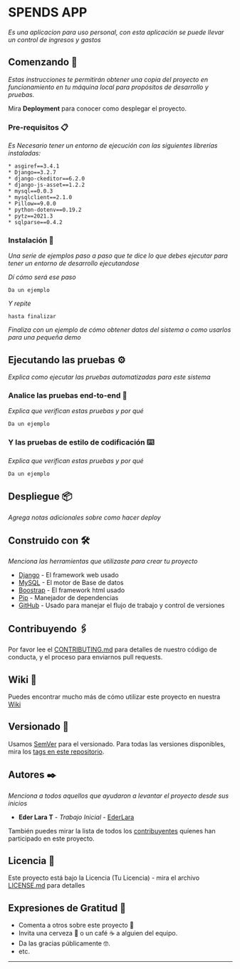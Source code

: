 # SPENDS APP

_Es una aplicacion para uso personal, con esta aplicación se puede llevar un control de ingresos y gastos_

## Comenzando 🚀

_Estas instrucciones te permitirán obtener una copia del proyecto en funcionamiento en tu máquina local para propósitos de desarrollo  y pruebas._

Mira **Deployment** para conocer como desplegar el proyecto.


### Pre-requisitos 📋

_Es Necesario tener un entorno de ejecución con las siguientes librerías instaladas:_

```
* asgiref==3.4.1
* Django==3.2.7
* django-ckeditor==6.2.0
* django-js-asset==1.2.2
* mysql==0.0.3
* mysqlclient==2.1.0
* Pillow==9.0.0
* python-dotenv==0.19.2
* pytz==2021.3
* sqlparse==0.4.2
```

### Instalación 🔧

_Una serie de ejemplos paso a paso que te dice lo que debes ejecutar para tener un entorno de desarrollo ejecutandose_

_Dí cómo será ese paso_

```
Da un ejemplo
```

_Y repite_

```
hasta finalizar
```

_Finaliza con un ejemplo de cómo obtener datos del sistema o como usarlos para una pequeña demo_

## Ejecutando las pruebas ⚙️

_Explica como ejecutar las pruebas automatizadas para este sistema_

### Analice las pruebas end-to-end 🔩

_Explica que verifican estas pruebas y por qué_

```
Da un ejemplo
```

### Y las pruebas de estilo de codificación ⌨️

_Explica que verifican estas pruebas y por qué_

```
Da un ejemplo
```

## Despliegue 📦

_Agrega notas adicionales sobre como hacer deploy_

## Construido con 🛠️

_Menciona las herramientas que utilizaste para crear tu proyecto_

* [Django](https://www.djangoproject.com/start/overview/) - El framework web usado
* [MySQL](https://www.mysql.com/) - El motor de Base de datos
* [Boostrap](https://www.djangoproject.com/start/overview/) - El framework html usado
* [Pip](https://pypi.org/project/pip/) - Manejador de dependencias
* [GitHub](https://github.com/) - Usado para manejar el flujo de trabajo y control de versiones

## Contribuyendo 🖇️

Por favor lee el [CONTRIBUTING.md](https://gist.github.com/villanuevand/xxxxxx) para detalles de nuestro código de conducta, y el proceso para enviarnos pull requests.

## Wiki 📖

Puedes encontrar mucho más de cómo utilizar este proyecto en nuestra [Wiki](https://github.com/tu/proyecto/wiki)

## Versionado 📌

Usamos [SemVer](http://semver.org/) para el versionado. Para todas las versiones disponibles, mira los [tags en este repositorio](https://github.com/tu/proyecto/tags).

## Autores ✒️

_Menciona a todos aquellos que ayudaron a levantar el proyecto desde sus inicios_

* **Eder Lara T**  - *Trabajo Inicial* - [EderLara](https://github.com/EderLara)


También puedes mirar la lista de todos los [contribuyentes](https://github.com/your/project/contributors) quíenes han participado en este proyecto. 

## Licencia 📄
 
Este proyecto está bajo la Licencia (Tu Licencia) - mira el archivo [LICENSE.md](LICENSE.md) para detalles

## Expresiones de Gratitud 🎁

* Comenta a otros sobre este proyecto 📢
* Invita una cerveza 🍺 o un café ☕ a alguien del equipo. 
* Da las gracias públicamente 🤓.
* etc.



---

